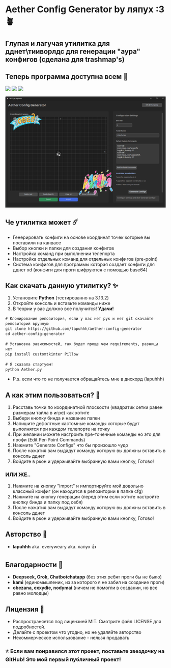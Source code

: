 # Aether Config Generator by ляпух :3 🪴
## Глупая и лагучая утилитка для дднет\тииворлдс для генерации "аура" конфигов (сделана для trashmap's)
## Теперь программа доступна всем 🎉

<img src="https://img.shields.io/badge/Python-3.8%252B-blue.svg" /> <img src="https://img.shields.io/badge/GUI-CustomTkinter-green.svg" /> <img src="https://img.shields.io/badge/License-MIT-yellow.svg" />

<p align="center">
  <img src="images/menu.png" alt="Aether Config Generator Interface" width="800"/>
</p>

## Че утилитка может ☄️
* Генерировать конфиги на основе координат точек которые вы поставили на канвасе
* Выбор кнопки и папки для создания конфигов
* Настройка команд при выполнении телепорта
* Настройка отдельных команд для отдельных конфигов (pre-point)
* Система конфигов для программы которая создает конфиги для дднет xd (конфиги для проги шифруются с помощью base64)

## Как скачать данную утилитку? ✨
1. Установите **Python** (тестированно на 3.13.2)
2. Откройте консоль и вставьте команды ниже
3. В теории у вас должно все получится! **Удачи!**
```
# Клонирование репозитория, если у вас нет рук и нет git скачайте репозиторий вручную
git clone https://github.com/lapuhhh/aether-config-generator
cd aether-config-generator

# Установка зависимостей, так будет проще чем requirements, разницы нет
pip install customtkinter Pillow

# Я сказала стартуем!
python Aether.py
```
* P.s. если что то не получается обращайтесь мне в дискорд (lapuhhh)

## А как этим пользоваться? 📰
1. Расставь точки по координатной плоскости (квадратик сетки равен размерам тайла в игре) как хотите
2. Выбери кнопку бинда и название папки
3. Напишите дефолтные кастомные команды которые будут выполнятся при каждом телепорте на точку
4. При желании можете настроить пре-точечные команды но это для профи (Edit Per-Point Commands)
5. Нажмите "Generate Configs" что бы произошло чудо
6. После нажатия вам выдадут команду которую вы должны вставить в консоль дднет
7. Войдите в ркон и удерживайте выбранную вами кнопку, Готово!
### ИЛИ ЖЕ..
1. Нажмите на кнопку "Import" и импортируйте мой довольно классный конфиг (он находится в репозитории в папке cfg)
2. Нажмите на кнопку генерации (перед этим если хотите настройте кнопку бинда и папку под себя)
6. После нажатия вам выдадут команду которую вы должны вставить в консоль дднет
7. Войдите в ркон и удерживайте выбранную вами кнопку, Готово!

## Авторство 🍂
* **lapuhhh** aka. everyweary aka. лапух 👍 

## Благодарности 🙏
* **Deepseek, Grok, Chatbotchatapp** (без этих ребят проги бы не было)
* **kami** (единомышленик, из за которого я не забил на создание проги)
* **obezana, exxydie, nodymai** (ничем не помогли в создании, но все равно молодцы)

## Лицензия 📜
* Распространяется под лицензией MIT. Смотрите файл LICENSE для подробностей.
* Делайте с проектом что угодно, но не удаляйте авторство
* Некоммерческое использование - нельзя продавать

### ⭐ Если вам понравился этот проект, поставьте звездочку на GitHub! Это мой первый публичный проект!
